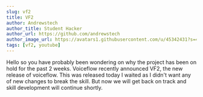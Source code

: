 ```yaml
---
slug: vf2
title: VF2
author: Andrewstech
author_title: Student Hacker
author_url: https://github.com/andrewstech
author_image_url: https://avatars1.githubusercontent.com/u/45342431?s=460&u=e2d86a137efef33f8696de951b250eb0766ed03f&v=4
tags: [vf2, youtube]
---
```


Hello so you have probably been wondering on why the project has been on hold for the past 2 weeks. Voiceflow recently announced VF2, the new release of voiceflow.
This was released today I waited as I didn't want any of new changes to break the skill. But now we will get back on track and skill development will continue shortly.
